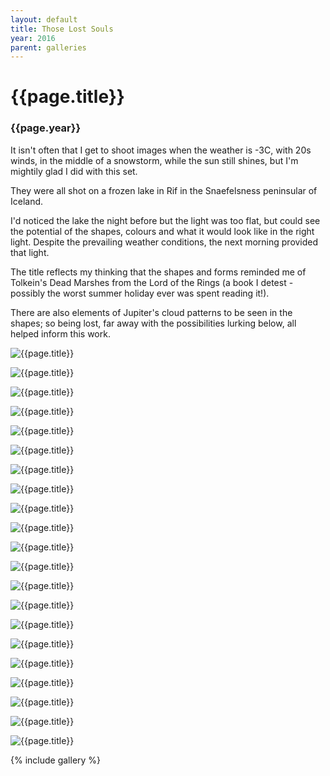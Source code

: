 ```yaml
---
layout: default
title: Those Lost Souls
year: 2016
parent: galleries
---
```


# {{page.title}}

### {{page.year}}

It isn't often that I get to shoot images when the weather is -3C, with 20s winds, in the middle of a snowstorm, while the sun still shines, but I'm mightily glad I did with this set.

They were all shot on a frozen lake in Rif in the Snaefelsness peninsular of Iceland.

I'd noticed the lake the night before but  the light was too flat, but could see the potential of the shapes, colours and what it would look like in the right light. Despite the prevailing weather conditions, the next morning provided that light.

The title reflects my thinking that the shapes and forms reminded me of Tolkein's Dead Marshes from the Lord of the Rings (a book I detest - possibly the worst summer holiday ever was spent reading it!).

There are also elements of Jupiter's cloud patterns to be seen in the shapes; so being lost, far away with the possibilities lurking below, all helped inform this work.



![{{page.title}}](those-lost-souls-01.webp "{{page.title}}")

![{{page.title}}](those-lost-souls-02.webp "{{page.title}}")

![{{page.title}}](those-lost-souls-03.webp "{{page.title}}")

![{{page.title}}](those-lost-souls-04.webp "{{page.title}}")

![{{page.title}}](those-lost-souls-05.webp "{{page.title}}")

![{{page.title}}](those-lost-souls-06.webp "{{page.title}}")

![{{page.title}}](those-lost-souls-07.webp "{{page.title}}")

![{{page.title}}](those-lost-souls-08.webp "{{page.title}}")

![{{page.title}}](those-lost-souls-09.webp "{{page.title}}")

![{{page.title}}](those-lost-souls-10.webp "{{page.title}}")

![{{page.title}}](those-lost-souls-11.webp "{{page.title}}")

![{{page.title}}](those-lost-souls-12.webp "{{page.title}}")

![{{page.title}}](those-lost-souls-13.webp "{{page.title}}")

![{{page.title}}](those-lost-souls-14.webp "{{page.title}}")

![{{page.title}}](those-lost-souls-15.webp "{{page.title}}")

![{{page.title}}](those-lost-souls-16.webp "{{page.title}}")

![{{page.title}}](those-lost-souls-17.webp "{{page.title}}")

![{{page.title}}](those-lost-souls-18.webp "{{page.title}}")

![{{page.title}}](those-lost-souls-19.webp "{{page.title}}")

![{{page.title}}](those-lost-souls-20.webp "{{page.title}}")

![{{page.title}}](those-lost-souls-21.webp "{{page.title}}")

{% include gallery %}
